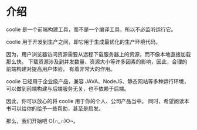 # 介绍


coolie 是一个前端构建工具，而不是一个编译工具，所以不必监听运行它。

coolie 用于开发到生产之间，即它用于生成最优化的生产环境代码。

因为，用户浏览器访问资源需要从远程下载服务器上的资源，而不像本地直接加载那么快。
下载资源涉及到并发数量、资源大小等许多因素的影响，因此，合理的前端构建对提高用户体验，
有着非常大的作用。

coolie 已经用于企业级产品，兼容 JAVA、NodeJS、静态网站等多种运行环境，
可以做到前端构建与后端服务无关，也不依赖于后端。

因此，你可以放心的将 coolie 用于你的个人、公司产品当中。
同时，希望阅读本书可以给你的给予一些帮助，甚至是启发。

那么，我们开始吧 O(∩_∩)O~。




